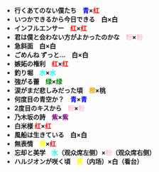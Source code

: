 - **行くあてのない僕たち　<font color=blue>青</font>×<font color=red>红</font>**
- **いつかできるから今日できる　<font color=black>白</font>×<font color=black>白</font>**
- **インフルエンサー　<font color=red>红</font>×<font color=red>红</font>**
- **君は僕と会わない方がよかったのかな　<font color=pink>粉</font>×<font color=pink>粉</font>**
- **急斜面　<font color=black>白</font>×<font color=black>白</font>**
- **ごめんね ずっと…　<font color=black>白</font>×<font color=black>白</font>**
- **嫉妬の権利　<font color=red>红</font>×<font color=red>红</font>**
- **釣り堀　<font color=aqua>水</font>×<font color=aqua>水</font>**
- **強がる蕾　<font color=green>绿</font>×<font color=green>绿</font>**
- **涙がまだ悲しみだった頃　<font color=orange>橙</font>×桃**
- **何度目の青空か？　<font color=blue>青</font>×<font color=blue>青</font>**
- **2度目のキスから　<font color=pink>粉</font>×<font color=pink>粉</font>**
- **乃木坂の詩　<font color=purple>紫</font>×<font color=purple>紫</font>**
- **白米様 <font color=red>红</font>×<font color=red>红</font>**
- **風船は生きている　<font color=black>白</font>×<font color=black>白</font>**
- **無表情　<font color=yellow>黄</font>×<font color=red>红</font>**
- **忘却と美学　<font color=aqua>水</font>（观众席左侧）×<font color=pink>粉</font>（观众席右侧）**
- **ハルジオンが咲く頃　<font color=yellow>黄</font>（内场）×<font color=black>白</font>（看台）**

